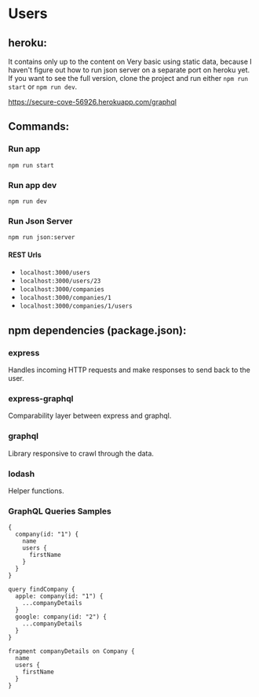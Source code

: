# Users

## heroku:
It contains only up to the content on Very basic using static data, because I haven't figure out how to run json server on a separate port on heroku yet. If you want to see the full version, clone the project and run either `npm run start` or `npm run dev`.

https://secure-cove-56926.herokuapp.com/graphql

## Commands:

### Run app

`npm run start`

### Run app dev
`npm run dev`

### Run Json Server

`npm run json:server`

#### REST Urls

- `localhost:3000/users`
- `localhost:3000/users/23`
- `localhost:3000/companies`
- `localhost:3000/companies/1`
- `localhost:3000/companies/1/users`


## npm dependencies (package.json):

### express
Handles incoming HTTP requests and make responses to send back to the user.

### express-graphql
Comparability layer between express and graphql.

### graphql
Library responsive to crawl through the data.

### lodash
Helper functions.


### GraphQL Queries Samples

```
{
  company(id: "1") {
  	name
    users {
      firstName
    }
  }
}
```

```
query findCompany {
  apple: company(id: "1") {
    ...companyDetails
  }
  google: company(id: "2") {
    ...companyDetails
  }
}

fragment companyDetails on Company {
  name
  users {
    firstName
  }
}
```
